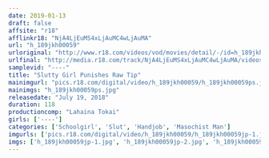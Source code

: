 ```yaml
---
date: 2019-01-13
draft: false
affsite: "r18"
afflinkr18: "NjA4LjEuMS4xLjAuMC4wLjAuMA"
url: "h_189jkh00059"
urloriginal: "http://www.r18.com/videos/vod/movies/detail/-/id=h_189jkh00059"
urlfinal: "http://media.r18.com/track/NjA4LjEuMS4xLjAuMC4wLjAuMA/videos/vod/movies/detail/-/id=h_189jkh00059"
samplevid: "----"
title: "Slutty Girl Punishes Raw Tip"
mainimgurl: "pics.r18.com/digital/video/h_189jkh00059/h_189jkh00059ps.jpg"
mainimgs: "h_189jkh00059ps.jpg"
releasedate: "July 19, 2018"
duration: 118
productioncomp: "Lahaina Tokai"
girls: ['----']
categories: ['Schoolgirl', 'Slut', 'Handjob', 'Masochist Man']
imgurls: ['pics.r18.com/digital/video/h_189jkh00059/h_189jkh00059jp-1.jpg', 'pics.r18.com/digital/video/h_189jkh00059/h_189jkh00059jp-2.jpg', 'pics.r18.com/digital/video/h_189jkh00059/h_189jkh00059jp-3.jpg', 'pics.r18.com/digital/video/h_189jkh00059/h_189jkh00059jp-4.jpg', 'pics.r18.com/digital/video/h_189jkh00059/h_189jkh00059jp-5.jpg', 'pics.r18.com/digital/video/h_189jkh00059/h_189jkh00059jp-6.jpg', 'pics.r18.com/digital/video/h_189jkh00059/h_189jkh00059jp-7.jpg', 'pics.r18.com/digital/video/h_189jkh00059/h_189jkh00059jp-8.jpg', 'pics.r18.com/digital/video/h_189jkh00059/h_189jkh00059jp-9.jpg', 'pics.r18.com/digital/video/h_189jkh00059/h_189jkh00059jp-10.jpg', 'pics.r18.com/digital/video/h_189jkh00059/h_189jkh00059jp-11.jpg', 'pics.r18.com/digital/video/h_189jkh00059/h_189jkh00059jp-12.jpg', 'pics.r18.com/digital/video/h_189jkh00059/h_189jkh00059jp-13.jpg', 'pics.r18.com/digital/video/h_189jkh00059/h_189jkh00059jp-14.jpg', 'pics.r18.com/digital/video/h_189jkh00059/h_189jkh00059jp-15.jpg', 'pics.r18.com/digital/video/h_189jkh00059/h_189jkh00059jp-16.jpg', 'pics.r18.com/digital/video/h_189jkh00059/h_189jkh00059jp-17.jpg', 'pics.r18.com/digital/video/h_189jkh00059/h_189jkh00059jp-18.jpg', 'pics.r18.com/digital/video/h_189jkh00059/h_189jkh00059jp-19.jpg', 'pics.r18.com/digital/video/h_189jkh00059/h_189jkh00059jp-20.jpg']
imgs: ['h_189jkh00059jp-1.jpg', 'h_189jkh00059jp-2.jpg', 'h_189jkh00059jp-3.jpg', 'h_189jkh00059jp-4.jpg', 'h_189jkh00059jp-5.jpg', 'h_189jkh00059jp-6.jpg', 'h_189jkh00059jp-7.jpg', 'h_189jkh00059jp-8.jpg', 'h_189jkh00059jp-9.jpg', 'h_189jkh00059jp-10.jpg', 'h_189jkh00059jp-11.jpg', 'h_189jkh00059jp-12.jpg', 'h_189jkh00059jp-13.jpg', 'h_189jkh00059jp-14.jpg', 'h_189jkh00059jp-15.jpg', 'h_189jkh00059jp-16.jpg', 'h_189jkh00059jp-17.jpg', 'h_189jkh00059jp-18.jpg', 'h_189jkh00059jp-19.jpg', 'h_189jkh00059jp-20.jpg']
---
```

